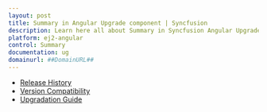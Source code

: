 ```yaml
---
layout: post
title: Summary in Angular Upgrade component | Syncfusion
description: Learn here all about Summary in Syncfusion Angular Upgrade component of Syncfusion Essential JS 2 and more.
platform: ej2-angular
control: Summary 
documentation: ug
domainurl: ##DomainURL##
---
```


* [Release History](upgrade/release-history.md)
* [Version Compatibility](upgrade/version-compatibility.md)
* [Upgradation Guide](upgrade/upgrading-syncfusion.md)